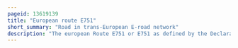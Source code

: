 ```yaml
---
pageid: 13619139
title: "European route E751"
short_summary: "Road in trans-European E-road network"
description: "The european Route E751 or E751 as defined by the Declaration on the Construction of main international Traffic Arteries of 1975 and later Documents which amended the Treaty is an eastwest Class-B branching european Route. Originally from Rijeka Croatia where it diverges from the european Route E61 before passing through the Kanfanar interchange the Route connects pula Rovinj Pore and Umag in Croatia with Koper in Slovenia. The route provides a high-performance road link in Istria and Slovenian Littoral. Unlike most Routes the E751 Centers on the Kanfanar Interchange and has three Arms each extending to rijeka Pula and Koper. The total Length of the Route including all Arms of the Route is 160km."
---
```

